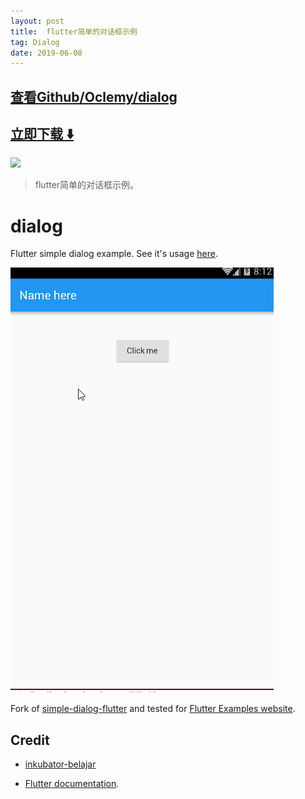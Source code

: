 ```yaml
---
layout: post
title:  flutter简单的对话框示例
tag: Dialog
date: 2019-06-08
---
```


 

## [查看Github/Oclemy/dialog](http://github.com/Oclemy/dialog)
## [立即下载 ️⬇️ ](https://codeload.github.com/Oclemy/dialog/zip/master) 


 
![](https://flutterawesome.com/content/images/2019/03/dialog.jpg)
 
>
> flutter简单的对话框示例。
>

 
# dialog

Flutter simple dialog example. See it's usage [here](http://www.flutterexamples.info/dialog).

![Demo](https://raw.githubusercontent.com/Oclemy/dialog/master/demo1.gif)

Fork of [simple-dialog-flutter](https://github.com/inkubator-belajar/simple-dialog-flutter) and tested for
[Flutter Examples website](http://www.flutterexamples.info).



## Credit

- [inkubator-belajar](https://github.com/inkubator-belajar)

- [Flutter documentation](https://flutter.io/).

